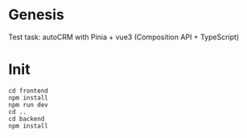 # Genesis
Test task: autoCRM with Pinia + vue3 (Composition API + TypeScript)

# Init
```
cd frontend
npm install
npm run dev
cd ..
cd backend
npm install
```
